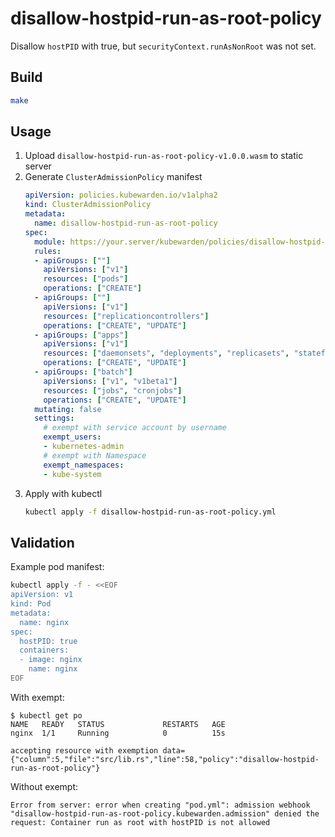# disallow-hostpid-run-as-root-policy

Disallow `hostPID` with true, but `securityContext.runAsNonRoot` was not set.

## Build

```bash
make
```

## Usage

1. Upload `disallow-hostpid-run-as-root-policy-v1.0.0.wasm` to static server
2. Generate `ClusterAdmissionPolicy` manifest
    ```yaml
    apiVersion: policies.kubewarden.io/v1alpha2
    kind: ClusterAdmissionPolicy
    metadata:
      name: disallow-hostpid-run-as-root-policy
    spec:
      module: https://your.server/kubewarden/policies/disallow-hostpid-run-as-root-policy-v1.0.0.wasm
      rules:
      - apiGroups: [""]
        apiVersions: ["v1"]
        resources: ["pods"]
        operations: ["CREATE"]
      - apiGroups: [""]
        apiVersions: ["v1"]
        resources: ["replicationcontrollers"]
        operations: ["CREATE", "UPDATE"]
      - apiGroups: ["apps"]
        apiVersions: ["v1"]
        resources: ["daemonsets", "deployments", "replicasets", "statefulsets"]
        operations: ["CREATE", "UPDATE"]
      - apiGroups: ["batch"]
        apiVersions: ["v1", "v1beta1"]
        resources: ["jobs", "cronjobs"]
        operations: ["CREATE", "UPDATE"]
      mutating: false
      settings:
        # exempt with service account by username
        exempt_users:
        - kubernetes-admin
        # exempt with Namespace
        exempt_namespaces:
        - kube-system
    ```
3. Apply with kubectl
   ```bash
   kubectl apply -f disallow-hostpid-run-as-root-policy.yml
   ```

## Validation

Example pod manifest:

```bash
kubectl apply -f - <<EOF
apiVersion: v1
kind: Pod
metadata:
  name: nginx
spec:
  hostPID: true
  containers:
  - image: nginx
    name: nginx
EOF
```

With exempt:

```
$ kubectl get po
NAME   READY   STATUS             RESTARTS   AGE
nginx  1/1     Running            0          15s
```

```
accepting resource with exemption data={"column":5,"file":"src/lib.rs","line":58,"policy":"disallow-hostpid-run-as-root-policy"}
```

Without exempt:

```
Error from server: error when creating "pod.yml": admission webhook "disallow-hostpid-run-as-root-policy.kubewarden.admission" denied the request: Container run as root with hostPID is not allowed
```
